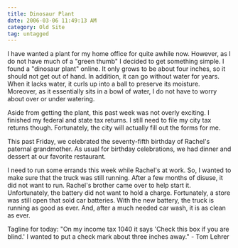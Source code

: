```yaml
---
title: Dinosaur Plant
date: 2006-03-06 11:49:13 AM
category: Old Site
tag: untagged
---
```


I have wanted a plant for my home office for quite awhile now. However, as I do not have much of a "green thumb" I decided to get something simple. I found a "dinosaur plant" online. It only grows to be about four inches, so it should not get out of hand. In addition, it can go without water for years. When it lacks water, it curls up into a ball to preserve its moisture. Moreover, as it essentially sits in a bowl of water, I do not have to worry about over or under watering.

Aside from getting the plant, this past week was not overly exciting. I finished my federal and state tax returns. I still need to file my city tax returns though. Fortunately, the city will actually fill out the forms for me.

This past Friday, we celebrated the seventy-fifth birthday of Rachel's paternal grandmother. As usual for birthday celebrations, we had dinner and dessert at our favorite restaurant.

I need to run some errands this week while Rachel's at work. So, I wanted to make sure that the truck was still running. After a few months of disuse, it did not want to run. Rachel's brother came over to help start it. Unfortunately, the battery did not want to hold a charge. Fortunately, a store was still open that sold car batteries. With the new battery, the truck is running as good as ever. And, after a much needed car wash, it is as clean as ever.

Tagline for today: "On my income tax 1040 it says 'Check this box if you are blind.' I wanted to put a check mark about three inches away." - Tom Lehrer
